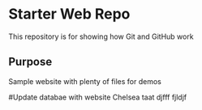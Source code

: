 # Starter Web Repo

This repository is for showing how Git and GitHub work

## Purpose

Sample website with plenty of files for demos

#Update databae with website
Chelsea taat djfff fjldjf 